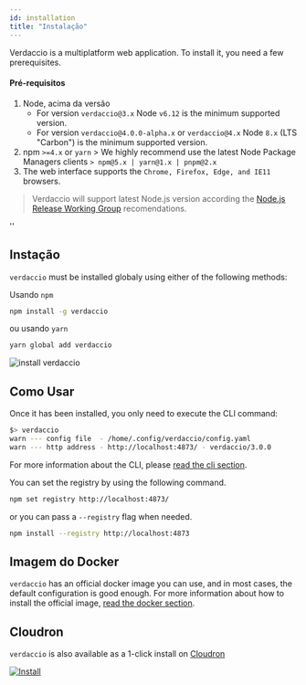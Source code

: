 ```yaml
---
id: installation
title: "Instalação"
---
```


Verdaccio is a multiplatform web application. To install it, you need a few prerequisites.

#### Pré-requisitos

1. Node, acima da versão 
    - For version `verdaccio@3.x` Node `v6.12` is the minimum supported version.
    - For version `verdaccio@4.0.0-alpha.x` or `verdaccio@4.x` Node `8.x` (LTS "Carbon") is the minimum supported version.
2. npm `>=4.x` or `yarn` > We highly recommend use the latest Node Package Managers clients `> npm@5.x | yarn@1.x | pnpm@2.x`
3. The web interface supports the `Chrome, Firefox, Edge, and IE11` browsers.

> Verdaccio will support latest Node.js version according the [Node.js Release Working Group](https://github.com/nodejs/Release) recomendations.

<div id="codefund">''</div>

## Instação

`verdaccio` must be installed globaly using either of the following methods:

Usando `npm`

```bash
npm install -g verdaccio
```

ou usando `yarn`

```bash
yarn global add verdaccio
```

![install verdaccio](assets/install_verdaccio.gif)

## Como Usar

Once it has been installed, you only need to execute the CLI command:

```bash
$> verdaccio
warn --- config file  - /home/.config/verdaccio/config.yaml
warn --- http address - http://localhost:4873/ - verdaccio/3.0.0
```

For more information about the CLI, please [read the cli section](cli.md).

You can set the registry by using the following command.

```bash
npm set registry http://localhost:4873/
```

or you can pass a `--registry` flag when needed.

```bash
npm install --registry http://localhost:4873
```

## Imagem do Docker

`verdaccio` has an official docker image you can use, and in most cases, the default configuration is good enough. For more information about how to install the official image, [read the docker section](docker.md).

## Cloudron

`verdaccio` is also available as a 1-click install on [Cloudron](https://cloudron.io)

[![Install](https://cloudron.io/img/button.svg)](https://cloudron.io/button.html?app=org.eggertsson.verdaccio)